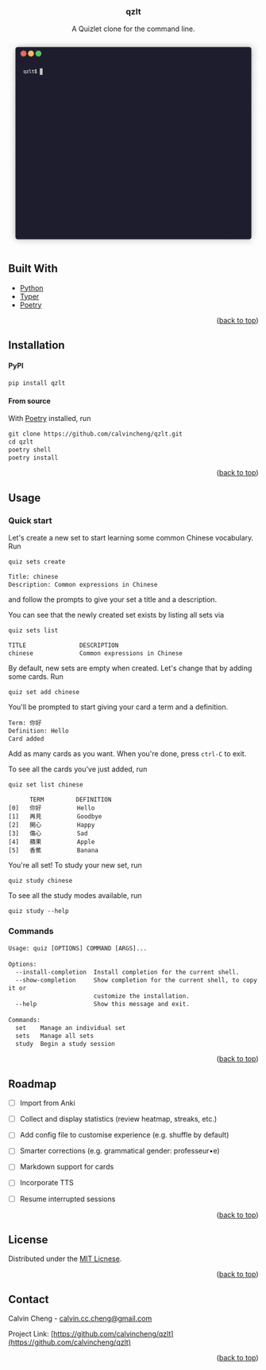 <div id="top"></div>



<br />
<div align="center">
  <h3 align="center">qzlt</h3>
  <p align="center">
    A Quizlet clone for the command line.
  </p>
  <img src="docs/screenshot.gif" alt="Screenshot" width="580" />
</div>



## Built With

* [Python](https://www.python.org/)
* [Typer](https://typer.tiangolo.com/)
* [Poetry](https://python-poetry.org/)

<p align="right">(<a href="#top">back to top</a>)</p>



## Installation

#### PyPI

```
pip install qzlt
```

#### From source

With [Poetry](https://python-poetry.org) installed, run
```
git clone https://github.com/calvincheng/qzlt.git
cd qzlt
poetry shell
poetry install
```

<p align="right">(<a href="#top">back to top</a>)</p>



## Usage

### Quick start

Let's create a new set to start learning some common Chinese vocabulary. Run
```
quiz sets create
```
```
Title: chinese
Description: Common expressions in Chinese
```
and follow the prompts to give your set a title and a description.

You can see that the newly created set exists by listing all sets via
```
quiz sets list
```
```
TITLE               DESCRIPTION
chinese             Common expressions in Chinese
```

By default, new sets are empty when created. Let's change that by adding some cards. Run
```
quiz set add chinese
```

You'll be prompted to start giving your card a term and a definition.
```
Term: 你好
Definition: Hello
Card added
```

Add as many cards as you want. When you're done, press `ctrl-C` to exit.

To see all the cards you've just added, run
```
quiz set list chinese
```
```
      TERM         DEFINITION
[0]   你好          Hello
[1]   再見          Goodbye
[2]   開心          Happy
[3]   傷心          Sad
[4]   蘋果          Apple
[5]   香蕉          Banana
```

You're all set! To study your new set, run
```
quiz study chinese
```

To see all the study modes available, run
```
quiz study --help
```

### Commands

```
Usage: quiz [OPTIONS] COMMAND [ARGS]...

Options:
  --install-completion  Install completion for the current shell.
  --show-completion     Show completion for the current shell, to copy it or
                        customize the installation.
  --help                Show this message and exit.

Commands:
  set    Manage an individual set
  sets   Manage all sets
  study  Begin a study session
```

<p align="right">(<a href="#top">back to top</a>)</p>



## Roadmap

- [ ] Import from Anki
- [ ] Collect and display statistics (review heatmap, streaks, etc.)
- [ ] Add config file to customise experience (e.g. shuffle by default)
- [ ] Smarter corrections (e.g. grammatical gender: professeur•e)
- [ ] Markdown support for cards
- [ ] Incorporate TTS
- [ ] Resume interrupted sessions


<p align="right">(<a href="#top">back to top</a>)</p>



## License

Distributed under the [MIT Licnese](https://github.com/calvincheng/qzlt/blob/master/LICENSE).

<p align="right">(<a href="#top">back to top</a>)</p>



## Contact

Calvin Cheng - calvin.cc.cheng@gmail.com

Project Link: [https://github.com/calvincheng/qzlt](https://github.com/calvincheng/qzlt)

<p align="right">(<a href="#top">back to top</a>)</p>
